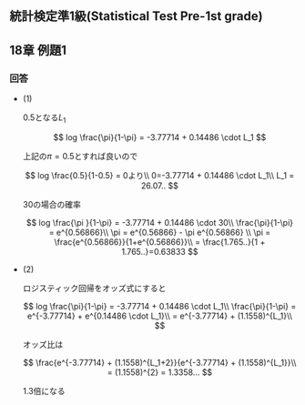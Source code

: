 ## 統計検定準1級(Statistical Test Pre-1st grade)
## 18章 例題1
### 回答
- (1)
    
    0.5となる$L_1$
    
    $$
    log \frac{\pi}{1-\pi} = -3.77714 + 0.14486 \cdot L_1
    $$
    
    上記の$\pi =0.5$とすれば良いので
    
    $$
    log \frac{0.5}{1-0.5} = 0より\\
    0=-3.77714 + 0.14486 \cdot L_1\\
    L_1 = 26.07..
    $$
    
    30の場合の確率
    
    $$
    log \frac{\pi }{1-\pi} = -3.77714 + 0.14486 \cdot 30\\
    \frac{\pi}{1-\pi} = e^{0.56866}\\
    \pi = e^{0.56866} - \pi e^{0.56866} \\
    \pi = \frac{e^{0.56866}}{1+e^{0.56866}}\\
    = \frac{1.765..}{1 + 1.765..}=0.63833
    $$
    
- (2)
    
    ロジスティック回帰をオッズ式にすると
    
    $$
    log \frac{\pi}{1-\pi} = -3.77714 + 0.14486 \cdot L_1\\
    \frac{\pi}{1-\pi} = e^{-3.77714} + e^{0.14486 \cdot L_1}\\
    = e^{-3.77714} + (1.1558)^{L_1}\\
    $$
    
    オッズ比は
    
    $$
    \frac{e^{-3.77714} + (1.1558)^{L_1+2}}{e^{-3.77714} + (1.1558)^{L_1}}\\
    = (1.1558)^{2} = 1.3358...
    $$
    
    1.3倍になる